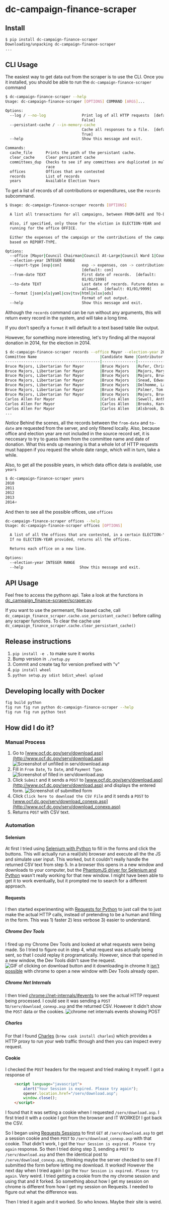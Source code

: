 # dc-campaign-finance-scraper

## Install
```bash
$ pip install dc-campaign-finance-scraper
Downloading/unpacking dc-campaign-finance-scraper
...
```

## CLI Usage

The easiest way to get data out from the scraper is to use the CLI. Once you
it installed, you should be able to run the `dc-campaign-finance-scraper`
command

```bash
$ dc-campaign-finance-scraper --help
Usage: dc-campaign-finance-scraper [OPTIONS] COMMAND [ARGS]...

Options:
  --log / --no-log                Print log of all HTTP requests  [default:
                                  False]
  --persistant-cache / --in-memory-cache
                                  Cache all responses to a file.  [default:
                                  True]
  --help                          Show this message and exit.

Commands:
  cache_file      Prints the path of the persistant cache.
  clear_cache     Clear persistant cache
  committees_dup  Checks to see if any committees are duplicated in multiple
                  race
  offices         Offices that are contested
  records         List of records
  years           Available Election Years
```

To get a list of records of all contributions or expenditures, use the `records`
subcommand.

```bash
$ Usage: dc-campaign-finance-scraper records [OPTIONS]

  A list all transactions for all campaigns, between FROM-DATE and TO-DATE.

  Also, if specified, only those for the elction in ELECTION-YEAR and
  running for the office OFFICE.

  Either the expenses of the campaign or the contributions of the campaign,
  based on REPORT-TYPE.

Options:
  --office [Mayor|Council Chairman|Council At-Large|Council Ward 1|Council Ward 2|Council Ward 3|Council Ward 4|Council Ward 5|Council Ward 6|Council Ward 7|Council Ward 8|US Representative|Democratic National Committeeman|Democratic National Committeewoman|Alternate Democratic National Committeeman|Alternate Democratic National Committeewoman|At-Large DC Democratic State Committee|Ward 1 DC Democratic State Committee |Ward 2 DC Democratic State Committee|Ward 3 DC Democratic State Committee|Ward 4 DC Democratic State Committee|Ward 5 DC Democratic State Committee|Ward 6 DC Democratic State Committee|Ward 7 DC Democratic State Committee|Ward 8 DC Democratic State Committee|Democratic Delegates|Democratic Delegates Alternates|Republican Delegates|Republican Delegates Alternates|Republican National Committeeman|Republican National Committeewoman|At-Large DC Republican Committee Official|Ward 1 of the DC Republican Committee|Ward 2 of the DC Republican Committee|Ward 3 of the DC Republican Committee|Ward 4 of the DC Republican Committee|Ward 5 of the DC Republican Committee|Ward 6 of the DC Republican Committee|Ward 7 of the DC Republican Committee|Ward 8 of the DC Republican Committee|Other Political Party|Non Supporting|Supporting|US Senator|School Board Ward 1|School Board Ward 2|School Board Ward 3|School Board Ward 4|School Board Ward 5|School Board Ward 6|School Board Ward 7|School Board Ward 8|School Board At-Large|Attorney General]
  --election-year INTEGER RANGE
  --report-type [exp|con]         exp -> expenses, con -> contributions
                                  [default: con]
  --from-date TEXT                First date of records.  [default:
                                  01/01/1999]
  --to-date TEXT                  Last date of records. Future dates are
                                  allowed.  [default: 01/01/9999]
  --format [json|xls|yaml|csv|tsv|html|xlsx|ods]
                                  Format of out output.
  --help                          Show this message and exit.
```
Although the `records` command can be run without any arguments, this
will return every record in the system, and will take a long time.

If you don't specify a `format` it will default to a text based table
like output.

However, for something more interesting, let's try finding all the mayoral
donation in 2014, for the election in 2014.

```bash
$ dc-campaign-finance-scraper records --office Mayor --election-year 2014 --from-date 01/01/2014 --to-date 01/01/2015
Committee Name                            |Candidate Name |Contributor                                  |Address                                 |city                        |state|Zip  |Contributor Type       |Contribution Type|Employer Name                                     |Employer Address                                                 |Amount     |Date of Receipt|Office|Election Year
------------------------------------------|---------------|---------------------------------------------|----------------------------------------|----------------------------|-----|-----|-----------------------|-----------------|--------------------------------------------------|-----------------------------------------------------------------|-----------|---------------|------|-------------
Bruce Majors, Libertarian for Mayor       |Bruce Majors   |Rufer, Chris                                 |724 Main                                |Woodland                    |CA   |95695|Individual             |Check            |Retired                                           | CA                                                              |$2,000.00  |3/3/2014       |Mayor |2014
Bruce Majors, Libertarian for Mayor       |Bruce Majors   |Majors, Mary                                 |11 Redbud                               |Shelbyville                 |TN   |37160|Individual             |Check            |Retired                                           | TN                                                              |$300.00    |2/27/2014      |Mayor |2014
Bruce Majors, Libertarian for Mayor       |Bruce Majors   |Majors, Bruce                                |1200 23rd Street, NW. #711              |Washington                  |DC   |20037|Candidate              |Check            |                                                  |                                                                 |$1,500.00  |3/1/2014       |Mayor |2014
Bruce Majors, Libertarian for Mayor       |Bruce Majors   |Snead, Edward                                |111 redbud                              |Georgetown                  |TX   |67676|Individual             |Check            |                                                  |                                                                 |$1,000.00  |4/8/2014       |Mayor |2014
Bruce Majors, Libertarian for Mayor       |Bruce Majors   |Delhomme, Laura                              |1515 North Couthouse                    |Arlington                   |VA   |22203|Individual             |Check            |CKI                                               | 1515 North Couthouse, VA 22201                                  |$150.00    |6/7/2014       |Mayor |2014
Bruce Majors, Libertarian for Mayor       |Bruce Majors   |Palmer, Tom                                  |1735                                    |17th Street NW              |DC   |20009|Individual             |CASH             |Atlas Foundation                                  | 1201 L Street NW, Washington, DC 20005                          |$25.00     |6/8/2014       |Mayor |2014
Bruce Majors, Libertarian for Mayor       |Bruce Majors   |Majors, Bruce                                |1200 23rd Street, NW. #711              |Washington                  |DC   |20037|Candidate              |Check            |                                                  |                                                                 |$500.00    |6/1/2014       |Mayor |2014
Carlos Allen For Mayor                    |Carlos Allen   |Sewell, Anthony                              |507 Louise Avenue                       |Linthicum Heights           |MD   |21090|Individual             |Credit Card      |                                                  |                                                                 |$100.00    |2/5/2014       |Mayor |2014
Carlos Allen For Mayor                    |Carlos Allen   |Brooks, Karen                                |9709 Manteo Ct                          |Ft Washington               |MD   |20744|Individual             |Credit Card      |                                                  |                                                                 |$15.00     |2/25/2014      |Mayor |2014
Carlos Allen For Mayor                    |Carlos Allen   |Alsbrook, Darrell                            |2470                                    |LakeMeadow Ln               |GA   |30017|Individual             |Credit Card      |                                                  |                                                                 |$20.00     |3/4/2014       |Mayor |2014
...
```

*Notice* Behind the scenes, all the records between the `from-date`
and `to-date` are requested from the server, and only filtered locally.
Also, because office and election year are not included in the source
record set, it is neccesary to try to guess them from the committee
name and date of donation. What this ends up meaning is that
a whole lot of HTTP requests must happen if you request the whole
date range, which will in turn, take a while.


Also, to get all the possible years, in which data office data is available, use
`years`

```bash
$ dc-campaign-finance-scraper years
2010
2011
2012
2013
2014⏎
```

And then to see all the possible offices, use `offices`

```bash
dc-campaign-finance-scraper offices --help
Usage: dc-campaign-finance-scraper offices [OPTIONS]

  A list of all the offices that are contested, in a certain ELECTION-YEAR.
  If no ELECTION-YEAR provided, returns all the offices.

  Returns each office on a new line.

Options:
  --election-year INTEGER RANGE
  --help                         Show this message and exit.
```

## API Usage

Feel free to access the pythonn api. Take a look at the functions in
[dc_campaign_finance-scraper/scraper.py](dc_campaign_finance_scraper/scraper.py).

If you want to use the permenant, file based cache, call
`dc_campaign_finance_scraper.cache.use_persistant_cache()` before calling any
scraper functions. To clear the cache use 
`dc_campaign_finance_scraper.cache.clear_persistant_cache()`


## Release instructions
1. `pip install -e .` to make sure it works
2. Bump version in `./setup.py`
3. Commit and create tag for version prefixed with "v"
4. `pip install wheel`
5. `python setup.py sdist bdist_wheel upload`


## Developing locally with Docker

```bash
fig build python
fig run fig run python dc-campaign-finance-scraper --help
fig run fig run python test
```

## How did I do it?
### Manual Process
1. Go to
   [www.ocf.dc.gov/serv/download.asp](http://www.ocf.dc.gov/serv/download.asp)
   ![Screenshot of unfilled in serv/download.asp](http://f.cl.ly/items/3J2k2O05223Y1K2T0C43/District%20of%20Columbia%20%20Office%20of%20Campaign%20Finance%20%20Contribution%20%20%20Expenditure%20Search.png)
2. Fill in `From Date`, `To Date`, and `Payment Type`.
   ![Screenshot of filled in serv/download.asp](http://f.cl.ly/items/0T3N0O1I1W0A1t2W1t3N/District%20of%20Columbia%20%20Office%20of%20Campaign%20Finance%20%20Contribution%20%20%20Expenditure%20Search%20filled%20in.png)
3. Click `Submit` and it sends a `POST` to
   [www.ocf.dc.gov/serv/download.asp](http://www.ocf.dc.gov/serv/download.asp)
   and displays the entered form.
   ![Screenshot of submitted form](http://f.cl.ly/items/0Z3k1P2W0l1G2P080o2K/District%20of%20Columbia%20%20Office%20of%20Campaign%20Finance%20%20Contribution%20%20%20Expenditure%20Search%20submitted.png)
4. Click `Click here to download the CSV File` and it sends a `POST` to
   [www.ocf.dc.gov/serv/download_conexp.asp](http://www.ocf.dc.gov/serv/download_conexp.asp)
5. Returns `POST` with CSV text.

### Automation
#### Selenium
At first I tried using
[Selenium with Python](http://selenium-python.readthedocs.org) to fill in
the forms and click the buttons. This will actually run a real(ish) browser
and execute all the the JS and simulate user input. This worked, but
it couldn't really handle the returned CSV text from step 5. In a browser
this opens in a new window and downloads to your computer, but the
[PhantomJS driver for Selenium and Python](http://www.realpython.com/blog/python/headless-selenium-testing-with-python-and-phantomjs/)
wasn't really working for that new window. I might have been able to get
it to work eventually, but it prompted me to search for a different approach.

#### Requests
I then started experimenting with
[Requests for Python](http://docs.python-requests.org/en/latest) to just
call the to just make the actual HTTP calls, instead of pretending to be a
human and filling in the form. This was 1) faster 2) less verbose 3) easier
to understand.

##### Chrome Dev Tools
I fired up my Chrome Dev Tools and looked at what requests
were being made. So I tried to figure out in step 4, what request was actually being sent,
so that I could replay it programatically. However, since that opened
in a new window, the Dev Tools didn't save the request.
![GIF of clicking on download button and it downloading in chrome](http://zippy.gfycat.com/PinkAccomplishedBuffalo.gif)
It [isn't possible](http://stackoverflow.com/a/13747562) with chrome
to open a new window with Dev Tools already open.

##### Chrome Net Internals
I then tried [chrome://net-internals/#events](chrome://net-internals/#events)
to see the actual HTTP request being processed. I could see it was sending
a `POST` to`/serv/download_conexp.asp`
and the returned CSV. However it didn't show the `POST` data or the
cookies.
![chrome net internals events showing POST](http://f.cl.ly/items/050P46040W3o2t30431M/Screen%20Shot%202014-06-15%20at%2012.54.33%20PM.png)

##### Charles
For that I found [Charles](http://www.charlesproxy.com/)
(`brew cask install charles`) which provides a HTTP proxy to run your web
traffic through and then you can inspect every request.

#### Cookie
I checked the `POST` headers for the request and tried making it myself.
I got a response of

```html
    <script language="javascript">
        alert("Your Session is expired. Please try again");
        opener.location.href="/serv/download.asp";
        window.close();
    </script>
```

I found that it was setting a cookie when I requested
`/serv/download.asp`. I first tried it with a cookie I got  from the browser
and IT WORKED! I got back the CSV.

So I began using
[Requests Sessions](http://docs.python-requests.org/en/latest/user/advanced/#session-objects)
to first `GET` at `/serv/download.asp` to get a session cookie and then
`POST` to `/serv/download_conexp.asp` with that cookie. That didn't work,
I got the `Your Session is expired. Please try again` response.
So then I tried doing step 3, sending a `POST` to `/serv/download.asp` and then
the identical post to `/serve/download_conexp.asp`, thinking maybe the server
checked to see if I submitted the form before letting me download. It worked!
However the next day when I tried again I go the
`Your Session is expired. Please try again`. Very weird. I tried getting a
cookie from the my chrome session and using that and it forked. So something
about how I get my session on chrome is different from how I get my session
on Requests. I needed to figure out what the difference was.

Then I tried it again and it worked. So who knows. Maybe their site is weird.

